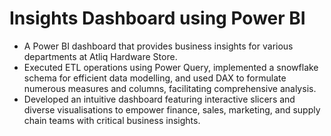 # Insights Dashboard using Power BI
- A Power BI dashboard that provides business insights for various departments at Atliq Hardware Store.
- Executed ETL operations using Power Query, implemented a snowflake schema for efficient data modelling, and used DAX to formulate numerous measures and columns, facilitating comprehensive analysis.
- Developed an intuitive dashboard featuring interactive slicers and diverse visualisations to empower finance, sales, marketing, and supply chain teams with critical business insights.

